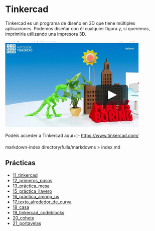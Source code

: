 # Tinkercad

Tinkercad es un programa de diseño en 3D que tiene múltiples aplicaciones. Podemos diseñar con él cualquier figura y, si queremos, imprimirla utilizando una impresora 3D.

![](img/2022-11-29-16-14-47.png)

Podéis acceder a Tinkercad aquí 👉 https://www.tinkercad.com/

markdown-index directory/fulla/markdowns > index.md

## Prácticas

- [11_tinkercad](./1.1._tinkercad.md)
- [12_primeros_pasos](./1.2._Primeros_pasos.md)
- [13_práctica_mesa](./1.3._Práctica_mesa.md)
- [15_práctica_llavero](./1.5._Práctica_llavero.md)
- [16_práctica_among_us](./1.6._Práctica_among_us.md)
- [17_texto_alrededor_de_curva](./1.7._Texto_alrededor_de_curva.md)
- [18_casa](./1.8._Casa.md)
- [19_tinkercad_codeblocks](./1.9._Tinkercad_codeblocks.md)
- [20_cohete](./2.0._Cohete.md)
- [21_portavelas](./2.1._Portavelas.md)



